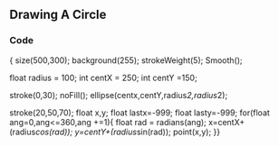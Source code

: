 ## Drawing A Circle
### Code
{ 
  size(500,300);
  background(255);
  strokeWeight(5);
  Smooth();

  float radius = 100;
  int centX = 250;
  int centY =150;

  stroke(0,30);
  noFill();
  ellipse(centx,centY,radius*2,radius*2);

  stroke(20,50,70);
  float x,y;
  float lastx=-999;
  float lasty=-999;
  for(float ang=0,ang<=360,ang +=1){
    float rad = radians(ang);
    x=centX+(radius*cos(rad));
    y=centY+(radius*sin(rad));
    point(x,y);
    }}
